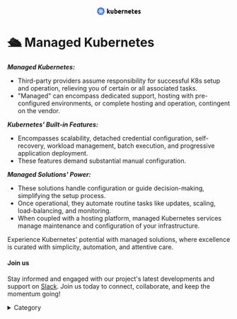 <p align="center">
  <img src="/img/ffwc.jpg" alt="Alt Text" width="100"/>
</p>
<span style={{ fontFamily: 'Roobert, sans-serif', fontSize: '12pt' }}>

# 🛳 Managed Kubernetes

_**Managed Kubernetes:**_

* Third-party providers assume responsibility for successful K8s setup and operation, relieving you of certain or all associated tasks.
* "Managed" can encompass dedicated support, hosting with pre-configured environments, or complete hosting and operation, contingent on the vendor.

_**Kubernetes' Built-in Features:**_

* Encompasses scalability, detached credential configuration, self-recovery, workload management, batch execution, and progressive application deployment.
* These features demand substantial manual configuration.

_**Managed Solutions' Power:**_

* These solutions handle configuration or guide decision-making, simplifying the setup process.
* Once operational, they automate routine tasks like updates, scaling, load-balancing, and monitoring.
* When coupled with a hosting platform, managed Kubernetes services manage maintenance and configuration of your infrastructure.

Experience Kubernetes' potential with managed solutions, where excellence is curated with simplicity, automation, and attentive care.

#### Join us

Stay informed and engaged with our project's latest developments and support on [Slack](https://app.slack.com/client/T04QS32JX6E/C04QKEWE146). Join us today to connect, collaborate, and keep the momentum going! &#x20;

<details>

<summary>Category</summary>

Kubernetes, cloud computing, DevOps, cloud services, hosting platform, container orchestration, cloud infrastructure, cloud deployment, cloud management, cloud technology, cloud solutions&#x20;

</details>
</span>